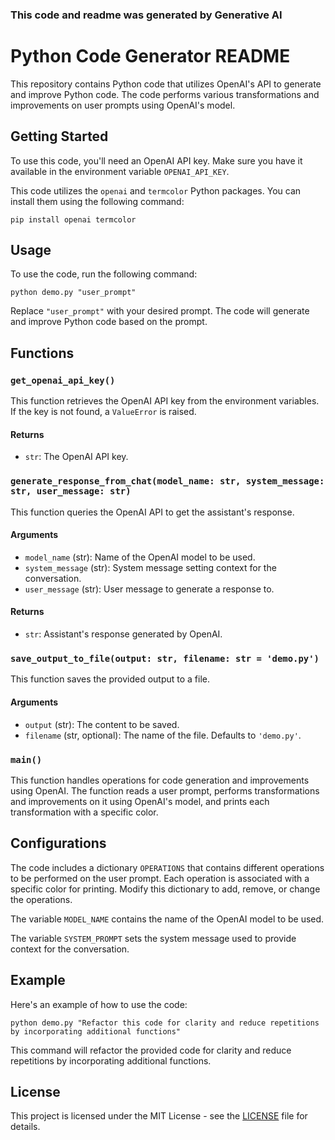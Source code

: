 ### This code and readme was generated by Generative AI

# Python Code Generator README

This repository contains Python code that utilizes OpenAI's API to generate and improve Python code. The code performs various transformations and improvements on user prompts using OpenAI's model.

## Getting Started

To use this code, you'll need an OpenAI API key. Make sure you have it available in the environment variable `OPENAI_API_KEY`.

This code utilizes the `openai` and `termcolor` Python packages. You can install them using the following command:

```shell
pip install openai termcolor
```

## Usage

To use the code, run the following command:

```shell
python demo.py "user_prompt"
```

Replace `"user_prompt"` with your desired prompt. The code will generate and improve Python code based on the prompt.

## Functions

### `get_openai_api_key()`

This function retrieves the OpenAI API key from the environment variables. If the key is not found, a `ValueError` is raised.

#### Returns

- `str`: The OpenAI API key.

### `generate_response_from_chat(model_name: str, system_message: str, user_message: str)`

This function queries the OpenAI API to get the assistant's response.

#### Arguments

- `model_name` (str): Name of the OpenAI model to be used.
- `system_message` (str): System message setting context for the conversation.
- `user_message` (str): User message to generate a response to.

#### Returns

- `str`: Assistant's response generated by OpenAI.

### `save_output_to_file(output: str, filename: str = 'demo.py')`

This function saves the provided output to a file.

#### Arguments

- `output` (str): The content to be saved.
- `filename` (str, optional): The name of the file. Defaults to `'demo.py'`.

### `main()`

This function handles operations for code generation and improvements using OpenAI. The function reads a user prompt, performs transformations and improvements on it using OpenAI's model, and prints each transformation with a specific color.

## Configurations

The code includes a dictionary `OPERATIONS` that contains different operations to be performed on the user prompt. Each operation is associated with a specific color for printing. Modify this dictionary to add, remove, or change the operations.

The variable `MODEL_NAME` contains the name of the OpenAI model to be used.

The variable `SYSTEM_PROMPT` sets the system message used to provide context for the conversation.

## Example

Here's an example of how to use the code:

```shell
python demo.py "Refactor this code for clarity and reduce repetitions by incorporating additional functions"
```

This command will refactor the provided code for clarity and reduce repetitions by incorporating additional functions.

## License

This project is licensed under the MIT License - see the [LICENSE](LICENSE) file for details.